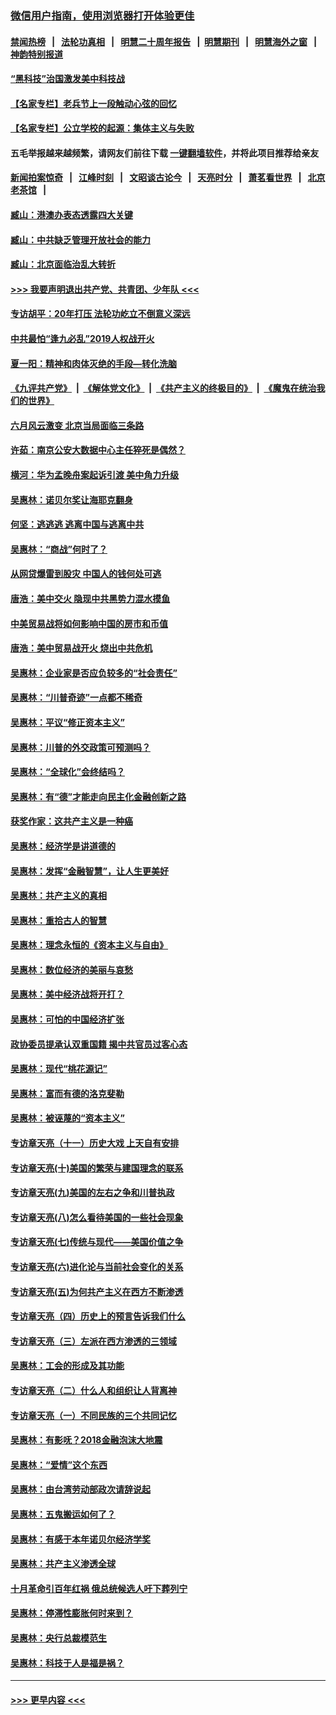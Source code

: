 ### [微信用户指南，使用浏览器打开体验更佳](https://github.com/gfw-breaker/banned-news1/blob/master/indexes/wechat-guide.md?t=0)
#### [禁闻热榜](热点新闻.md?t=0)  &nbsp;&nbsp;|&nbsp;&nbsp; [法轮功真相](https://github.com/gfw-breaker/truth/blob/master/README.md?t=0) &nbsp;&nbsp;|&nbsp;&nbsp; [明慧二十周年报告](https://github.com/gfw-breaker/mh-reports/blob/master/README.md?t=0) &nbsp;&nbsp;|&nbsp;&nbsp;[明慧期刊](https://github.com/gfw-breaker/mh-qikan) &nbsp;&nbsp;|&nbsp;&nbsp; [明慧海外之窗](https://github.com/gfw-breaker/mh-news/blob/master/README.md?t=0) &nbsp;&nbsp;|&nbsp;&nbsp; [神韵特别报道](https://github.com/gfw-breaker/mh-news/blob/master/shenyun.md?t=0)
#### [“黑科技”治国激发美中科技战](../pages/nsc423/n11638056.md?t=02041922) 
#### [【名家专栏】老兵节上一段触动心弦的回忆](../pages/nsc423/n11646016.md?t=02041922) 
#### [【名家专栏】公立学校的起源：集体主义与失败](../pages/nsc423/n11601833.md?t=02041922) 
#### 五毛举报越来越频繁，请网友们前往下载 [一键翻墙软件](https://github.com/gfw-breaker/ssr-accounts)，并将此项目推荐给亲友
#### [新闻拍案惊奇](https://github.com/gfw-breaker/banned-news1/blob/master/pages/link4.md) &nbsp;&nbsp;|&nbsp;&nbsp; [江峰时刻](https://github.com/gfw-breaker/banned-news1/blob/master/pages/link4.md) &nbsp;&nbsp;|&nbsp;&nbsp; [文昭谈古论今](https://github.com/gfw-breaker/banned-news1/blob/master/pages/link4.md) &nbsp;&nbsp;|&nbsp;&nbsp; [天亮时分](https://github.com/gfw-breaker/banned-news1/blob/master/pages/link4.md) &nbsp;&nbsp;|&nbsp;&nbsp; [萧茗看世界](https://github.com/gfw-breaker/banned-news1/blob/master/pages/link4.md) &nbsp;&nbsp;|&nbsp;&nbsp; [北京老茶馆](https://github.com/gfw-breaker/banned-news1/blob/master/pages/link4.md) &nbsp;&nbsp;|&nbsp;&nbsp; 
#### [臧山：港澳办表态透露四大关键](../pages/nsc423/n11421628.md?t=02041922) 
#### [臧山：中共缺乏管理开放社会的能力](../pages/nsc423/n11407457.md?t=02041922) 
#### [臧山：北京面临治乱大转折](../pages/nsc423/n11406895.md?t=02041922) 
#### [>>> 我要声明退出共产党、共青团、少年队 <<<](https://github.com/begood0513/goodnews/blob/master/quit/letter.md) 
#### [专访胡平：20年打压 法轮功屹立不倒意义深远](../pages/nsc423/n11398800.md?t=02041922) 
#### [中共最怕“逢九必乱”2019人权战开火](../pages/nsc423/n11385248.md?t=02041922) 
#### [夏一阳：精神和肉体灭绝的手段—转化洗脑](../pages/nsc423/n11368250.md?t=02041922) 
#### [《九评共产党》](https://github.com/begood0513/9ping.md/blob/master/README.md) &nbsp;|&nbsp; [《解体党文化》](../../../../jtdwh.md/blob/master/README.md)  &nbsp;|&nbsp; [《共产主义的终极目的》](../../../../gczydzjmd.md/blob/master/README.md) &nbsp;|&nbsp; [《魔鬼在统治我们的世界》](../../../../mgztzwmdsj.md/blob/master/README.md) 
#### [六月风云激变 北京当局面临三条路](../pages/nsc423/n11313668.md?t=02041922) 
#### [许茹：南京公安大数据中心主任猝死是偶然？](../pages/nsc423/n11064744.md?t=02041922) 
#### [横河：华为孟晚舟案起诉引渡 美中角力升级](../pages/nsc423/n11027230.md?t=02041922) 
#### [吴惠林：诺贝尔奖让海耶克翻身](../pages/nsc423/n10890049.md?t=02041922) 
#### [何坚：逃逃逃 逃离中国与逃离中共](../pages/nsc423/n10592891.md?t=02041922) 
#### [吴惠林：“商战”何时了？](../pages/nsc423/n10573558.md?t=02041922) 
#### [从网贷爆雷到股灾 中国人的钱何处可逃](../pages/nsc423/n10572800.md?t=02041922) 
#### [唐浩：美中交火 隐现中共黑势力混水摸鱼](../pages/nsc423/n10544040.md?t=02041922) 
#### [中美贸易战将如何影响中国的房市和币值](../pages/nsc423/n10543697.md?t=02041922) 
#### [唐浩：美中贸易战开火 烧出中共危机](../pages/nsc423/n10540126.md?t=02041922) 
#### [吴惠林：企业家是否应负较多的“社会责任”](../pages/nsc423/n10535022.md?t=02041922) 
#### [吴惠林：“川普奇迹”一点都不稀奇](../pages/nsc423/n10512808.md?t=02041922) 
#### [吴惠林：平议“修正资本主义”](../pages/nsc423/n10495724.md?t=02041922) 
#### [吴惠林：川普的外交政策可预测吗？](../pages/nsc423/n10462387.md?t=02041922) 
#### [吴惠林：“全球化”会终结吗？](../pages/nsc423/n10452838.md?t=02041922) 
#### [吴惠林：有“德”才能走向民主化金融创新之路](../pages/nsc423/n10432292.md?t=02041922) 
#### [获奖作家：这共产主义是一种癌](../pages/nsc423/n10431541.md?t=02041922) 
#### [吴惠林：经济学是讲道德的](../pages/nsc423/n10398014.md?t=02041922) 
#### [吴惠林：发挥“金融智慧”，让人生更美好](../pages/nsc423/n10375019.md?t=02041922) 
#### [吴惠林：共产主义的真相](../pages/nsc423/n10351394.md?t=02041922) 
#### [吴惠林：重拾古人的智慧](../pages/nsc423/n10337691.md?t=02041922) 
#### [吴惠林：理念永恒的《资本主义与自由》](../pages/nsc423/n10316274.md?t=02041922) 
#### [吴惠林：数位经济的美丽与哀愁](../pages/nsc423/n10292946.md?t=02041922) 
#### [吴惠林：美中经济战将开打？](../pages/nsc423/n10258825.md?t=02041922) 
#### [吴惠林：可怕的中国经济扩张](../pages/nsc423/n10219147.md?t=02041922) 
#### [政协委员提承认双重国籍 揭中共官员过客心态](../pages/nsc423/n10208809.md?t=02041922) 
#### [吴惠林：现代“桃花源记”](../pages/nsc423/n10185234.md?t=02041922) 
#### [吴惠林：富而有德的洛克斐勒](../pages/nsc423/n10142264.md?t=02041922) 
#### [吴惠林：被诬蔑的“资本主义”](../pages/nsc423/n10124816.md?t=02041922) 
#### [专访章天亮（十一）历史大戏 上天自有安排](../pages/nsc423/n10094905.md?t=02041922) 
#### [专访章天亮(十)美国的繁荣与建国理念的联系](../pages/nsc423/n10094899.md?t=02041922) 
#### [专访章天亮(九)美国的左右之争和川普执政](../pages/nsc423/n10094889.md?t=02041922) 
#### [专访章天亮(八)怎么看待美国的一些社会现象](../pages/nsc423/n10094857.md?t=02041922) 
#### [专访章天亮(七)传统与现代——美国价值之争](../pages/nsc423/n10093140.md?t=02041922) 
#### [专访章天亮(六)进化论与当前社会变化的关系](../pages/nsc423/n10092036.md?t=02041922) 
#### [专访章天亮(五)为何共产主义在西方不断渗透](../pages/nsc423/n10083620.md?t=02041922) 
#### [专访章天亮（四）历史上的预言告诉我们什么](../pages/nsc423/n10083606.md?t=02041922) 
#### [专访章天亮（三）左派在西方渗透的三领域](../pages/nsc423/n10081115.md?t=02041922) 
#### [吴惠林：工会的形成及其功能](../pages/nsc423/n10080633.md?t=02041922) 
#### [专访章天亮（二）什么人和组织让人背离神](../pages/nsc423/n10076637.md?t=02041922) 
#### [专访章天亮（一）不同民族的三个共同记忆](../pages/nsc423/n10074188.md?t=02041922) 
#### [吴惠林：有影呒？2018金融泡沫大地震](../pages/nsc423/n10040534.md?t=02041922) 
#### [吴惠林：“爱情”这个东西](../pages/nsc423/n10019423.md?t=02041922) 
#### [吴惠林：由台湾劳动部政次请辞说起](../pages/nsc423/n9979679.md?t=02041922) 
#### [吴惠林：五鬼搬运如何了？](../pages/nsc423/n9925338.md?t=02041922) 
#### [吴惠林：有感于本年诺贝尔经济学奖](../pages/nsc423/n9871883.md?t=02041922) 
#### [吴惠林：共产主义渗透全球](../pages/nsc423/n9812748.md?t=02041922) 
#### [十月革命引百年红祸 俄总统候选人吁下葬列宁](../pages/nsc423/n9810182.md?t=02041922) 
#### [吴惠林：停滞性膨胀何时来到？](../pages/nsc423/n9764136.md?t=02041922) 
#### [吴惠林：央行总裁模范生](../pages/nsc423/n9728134.md?t=02041922) 
#### [吴惠林：科技于人是福是祸？](../pages/nsc423/n9672982.md?t=02041922) 

----
#### [ >>> 更早内容 <<< ](../indexes/nsc423-earlier.md)
